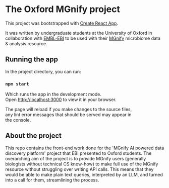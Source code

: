# The Oxford MGnify project

This project was bootstrapped with [Create React App](https://github.com/facebook/create-react-app).

It was written by undergraduate students at the University of Oxford in collaboration with [EMBL-EBI](https://www.ebi.ac.uk/) to be used with their [MGnify](https://www.ebi.ac.uk/about/teams/microbiome-informatics/mgnify/) microbiome data & analysis resource.

## Running the app

In the project directory, you can run:

### `npm start`

Which runs the app in the development mode.\
Open [http://localhost:3000](http://localhost:3000) to view it in your browser.

The page will reload if you make changes to the source files,\
any lint error messages that should be served may appear in\
the console.

## About the project

This repo contains the front-end work done for the 'MGnify AI powered data discovery platform' project that EBI presented to Oxford students. The overarching aim of the project is to provide MGnify users (generally biologists without technical CS know-how) to make full use of the MGnify resource without struggling over writing API calls. This means that they would be able to make plain text queries, interpreted by an LLM, and turned into a call for them, streamlining the process.